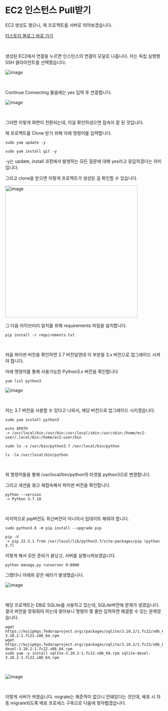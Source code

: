 # EC2 인스턴스 Pull받기

EC2 생성도 했으니, 제 프로젝트를 서버로 띄어보겠습니다.

[티스토리 블로그 바로 가기]()

<br>

생성된 EC2에서 연결을 누르면 인스턴스의 연결이 모달로 나옵니다. 저는 독립 실행형 SSH 클라이언트를 선택했습니다.

![image](https://user-images.githubusercontent.com/88086271/201511291-f47075e2-3e42-402f-b157-58af461bf861.png)

<br>

Continue Connecting 물음에는 yes 입력 후 연결합니다.

![image](https://user-images.githubusercontent.com/88086271/201511528-21e047b8-3afc-4da5-8fd1-bca09305bb84.png)

<br>

그러면 이렇게 화면이 전환되는데, 이걸 확인하셨으면 접속이 잘 된 것입니다.

제 프로젝트를 Clone 받기 위해 아래 명령어를 입력합니다.

```shell
sudo yum update -y

sudo yum install git -y
```

-y는 update, install 과정에서 발생하는 모든 질문에 대해 yes라고 응답하겠다는 의미입니다.

그리고 clone을 받으면 이렇게 프로젝트가 생성된 걸 확인할 수 있습니다.

<img width="423" alt="image" src="https://user-images.githubusercontent.com/88086271/201512056-521f70e0-7f0e-46d8-8389-768b9bc5469c.png">

<br>

그 다음 라이브러리 일치를 위해 requirements 파일을 설치합니다.

```shell
pip install -r requirements.txt
```

<br>

처음 파이썬 버전을 확인하면 2.7 버전일텐데 이 부분을 3.x 버전으로 업그레이드 시켜야 합니다.

아래 명령어를 통해 사용가능한 Python3.x 버전을 확인합니다

```shell
yum list python3
```

![image](https://user-images.githubusercontent.com/88086271/201512163-a449c5b7-f6df-4b0f-9416-49ec047769d4.png)

<br>

저는 3.7 버전을 사용할 수 있다고 나와서, 해당 버전으로 업그레이드 시키겠습니다.

```shell
sudo yum install python3

echo $PATH
-> /usr/local/bin:/usr/bin:/usr/local/sbin:/usr/sbin:/home/ec2-user/.local/bin:/home/ec2-user/bin

sudo ln -s /usr/bin/python3.7 /usr/local/bin/python

ls -la /usr/local/bin/python
```

<br>

위 명령어들을 통해 /usr/local/bin/python의 타겟을 python3으로 변경합니다. 

그리고 세션을 끊고 재접속해서 파이썬 버전을 확인합니다.

```shell
python --version
-> Python 3.7.10
```

<br>

마지막으로 pip버전도 최신버전이 아니어서 업데이트 해줘야 합니다. 

```shell
sudo python3.6 -m pip install --upgrade pip
```

```shell
pip -V
-> pip 22.3.1 from /usr/local/lib/python3.7/site-packages/pip (python 3.7)
```

이렇게 해서 모든 준비가 끝났고, 서버를 실행시켜보겠습니다.

```shell
python manage.py runserver 0:8000
```

그랬더니 아래와 같은 에러가 발생했습니다.

![image](https://user-images.githubusercontent.com/88086271/201511386-82c0fa12-b098-4884-884d-56688ab33fff.png)

<br>

해당 프로젝트는 DB로 SQLite를 사용하고 있는데, SQLite버전에 문제가 생겼습니다. 결국 버전을 맞춰줘야 하는데 찾아보니 명령어 몇 줄만 입력하면 해결할 수 있는 문제였습니다.

```shell
wget https://kojipkgs.fedoraproject.org//packages/sqlite/3.10.2/1.fc22/x86_64/sqlite-3.10.2-1.fc22.x86_64.rpm
wget https://kojipkgs.fedoraproject.org//packages/sqlite/3.10.2/1.fc22/x86_64/sqlite-devel-3.10.2-1.fc22.x86_64.rpm
sudo yum -y install sqlite-3.10.2-1.fc22.x86_64.rpm sqlite-devel-3.10.2-1.fc22.x86_64.rpm
```

<br>

![image](https://user-images.githubusercontent.com/88086271/201512900-3224db77-4aa0-4c8f-b328-7a784e37672b.png)

<br>

이렇게 서버가 켜졌습니다. migrate는 해준적이 없으니 안돼있다는 것인데, 배포 시 자동 migrate되도록 배포 프로세스 구축으로 다음에 찾아뵙겠습니다.
